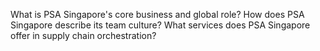 What is PSA Singapore's core business and global role?
How does PSA Singapore describe its team culture?
What services does PSA Singapore offer in supply chain orchestration?